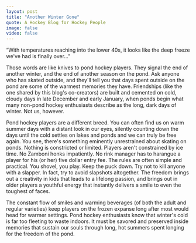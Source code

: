 ```yaml
---
layout: post
title: "Another Winter Gone"
quote: A Hockey Blog for Hockey People
image: false
video: false
---
```

“With temperatures reaching into the lower 40s, it looks like the deep freeze we've had is finally over...” 

Those words are like knives to pond hockey players. They signal the end of another winter, and the end of another season on the pond. Ask anyone who has skated outside, and they'll tell you that days spent outside on the pond are some of the warmest memories they have. Friendships (like the one shared by this blog's co-creators) are built and cemented on cold, cloudy days in late December and early January, when ponds begin what many non-pond hockey enthusiasts describe as the long, dark days of winter. Not us, however. 

Pond hockey players are a different breed. You can often find us on warm summer days with a distant look in our eyes, silently counting down the days until the cold settles on lakes and ponds and we can truly be free again. You see, there's something eminently unrestrained about skating on ponds. Nothing is constricted or limited. Players aren't constrained by ice time. No Zamboni honks impatiently. No rink manager has to harangue a player for his (or her) five dollar entry fee. The rules are often simple and practical. You shovel, you play. Keep the puck down. Try not to kill anyone with a slapper. In fact, try to avoid slapshots altogether. The freedom brings out a creativity in kids that leads to a lifelong passion, and brings out in older players a youthful energy that instantly delivers a smile to even the toughest of faces. 

The constant flow of smiles and warming beverages (of both the adult and regular varieties) keep players on the frozen expanse long after most would head for warmer settings. Pond hockey enthusiasts know that winter's cold is far too fleeting to waste indoors. It must be savored and preserved inside memories that sustain our souls through long, hot summers spent longing for the freedom of the pond. 

